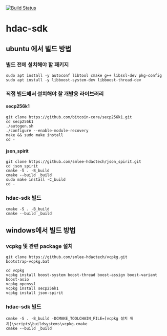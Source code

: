 [![Build Status](https://travis-ci.org/smlee-hdactech/hdac-sdk.svg?branch=master)](https://travis-ci.org/smlee-hdactech/hdac-sdk)

# hdac-sdk

## ubuntu 에서 빌드 방법

### 빌드 전에 설치해야 할 패키지
```
sudo apt install -y autoconf libtool cmake g++ libssl-dev pkg-config
sudo apt install -y libboost-system-dev libboost-thread-dev
```

### 직접 빌드해서 설치해야 할 개발용 라이브러리

#### secp256k1
```
git clone https://github.com/bitcoin-core/secp256k1.git
cd secp256k1
./autogen.sh
./configure --enable-module-recovery
make && sudo make install
cd -
```

#### json_spirit
```
git clone https://github.com/smlee-hdactech/json_spirit.git
cd json_spirit
cmake -S . -B_build
cmake --build _build
sudo make install -C_build
cd -
```

### hdac-sdk 빌드
```
cmake -S . -B_build
cmake --build _build
```

## windows에서 빌드 방법

### vcpkg 및 관련 package 설치
```
git clone https://github.com/smlee-hdactech/vcpkg.git
bootstrap-vcpkg.bat

cd vcpkg
vcpkg install boost-system boost-thread boost-assign boost-variant boost-asio
vcpkg openssl
vcpkg install secp256k1
vcpkg install json-spirit
```

### hdac-sdk 빌드
```
cmake -S . -B_build -DCMAKE_TOOLCHAIN_FILE=[vcpkg 설치 위치]\scripts\buildsystems\vcpkg.cmake
cmake --build _build
```
